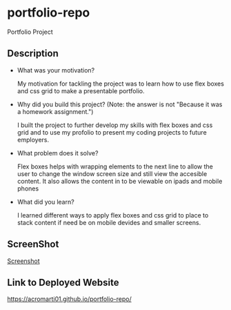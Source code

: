 # portfolio-repo

Portfolio Project

## Description

- What was your motivation?

    My motivation for tackling the project was to learn how to use flex boxes and css grid to make a presentable portfolio.

- Why did you build this project? (Note: the answer is not "Because it was a homework assignment.")

    I built the project to further develop my skills with flex boxes and css grid and to use my profolio to present my coding projects to future employers. 

- What problem does it solve?

    Flex boxes helps with wrapping elements to the next line to allow the user to change the window screen size and still view the accesible content. It also allows the content in to be viewable on ipads and mobile phones

- What did you learn?

    I learned different ways to apply flex boxes and css grid to place to stack content if need be on mobile devides and smaller screens.

## ScreenShot

[Screenshot](./assets/images/portfolio-img.png "Screenshot")

## Link to Deployed Website

https://acromarti01.github.io/portfolio-repo/





